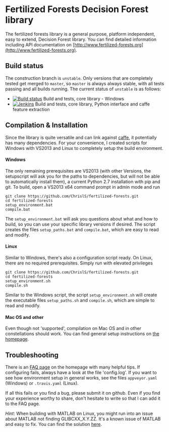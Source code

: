 # Fertilized Forests Decision Forest library

The fertilized forests library is a general purpose, platform independent, easy
to extend, Decision Forest library. You can find detailed information including 
API documentation on [http://www.fertilized-forests.org](http://www.fertilized-forests.org).

## Build status

The construction branch is `unstable`. Only versions that are completely tested
get merged to `master`, so `master` is always always stable, with all tests passing and all builds running. The current status of `unstable` is as follows:

* [![Build status](https://ci.appveyor.com/api/projects/status/ypw6pxe1sp26hv62?svg=true)](https://ci.appveyor.com/project/ChrislS/fertilized-forests) Build and tests, core library - Windows
* [![Jenkins](https://img.shields.io/jenkins/s/http/www.christophlassner.de/jenkins/fertilized-continuous-release-caffe.svg)]() Build and tests, core library, Python interface and caffe feature extraction

## Compilation & Installation

Since the library is quite versatile and can link against [caffe](http://caffe.berkeleyvision.org), it potentially has many dependencies. For
your convenience, I created scripts for Windows with VS2013 and Linux to
completely setup the build environment.

#### Windows

The only remaining prerequisites are VS2013 (with other Versions, the setupscript will ask you for the paths to dependencies, but will not be able to automatically install them), a current Python 2.7 installation with pip and git. To build, open a VS2013 x64 command prompt in admin mode and run 

    git clone https://github.com/ChrislS/fertilized-forests.git
    cd fertilized-forests
    setup_environment.bat
    compile.bat

The `setup_environment.bat` will ask you questions about what and how to build,
so you can use your specific library versions if desired. The script creates
the files `setup_paths.bat` and `compile.bat`, which are easy to read and
modify.

#### Linux

Similar to Windows, there's also a configuration script ready. On Linux,
there are no required prerequisites. Simply run with elevated privileges

    git clone https://github.com/ChrislS/fertilized-forests.git
    cd fertilized-forests
    setup_environment.sh
    compile.sh

Similar to the Windows script, the script `setup_environment.sh` will create
the executable files `setup_paths.sh` and `compile.sh`, which are simple
to read and modify.

#### Mac OS and other

Even though not 'supported', compilation on Mac OS and in other constellations
should work. You can find general setup instructions on [the homepage](http://www.multimedia-computing.de/fertilized/pages/compiling.html).

## Troubleshooting

There is an [FAQ page](http://www.multimedia-computing.de/fertilized/pages/faq-troubleshooting.html) on the homepage with many helpful tips. If configuring
fails, always have a look at the file 'config.log'. If you want to see how
environment setup in general works, see the files `appveyor.yaml` (Windows) or
`.travis.yaml` (Linux).

If all this fails or you find a bug, please submit it on github. Even if you
find your experience worthy to share, don't hesitate to write so that I can
add it to the FAQ page.

_Hint_: When building with MATLAB on Linux, you might run into an issue about MATLAB not finding GLIBCXX_X.Y.ZZ. It's a known issue of MATLAB and easy to fix. You can
find the solution [here](https://fantasticzr.wordpress.com/2013/05/29/matlab-error-libstdc-so-version-glibcxx_3-4-15-not-found/).
